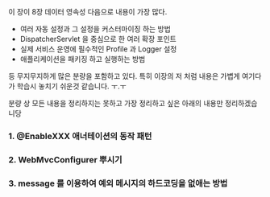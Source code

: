 이 장이 8장 데이터 영속성 다음으로 내용이 가장 많다.

- 여러 자동 설정과 그 설정을 커스터마이징 하는 방법
- DispatcherServlet 을 중심으로 한 여러 확장 포인트
- 실제 서비스 운영에 필수적인 Profile 과 Logger 설정 
- 애플리케이션을 패키징 하고 실행하는 방법

등 무지무지하게 많은 분량을 포함하고 있다.
특히 이장의 저 처럼 내용은 가볍게 여기다가 학습시 놓치기 쉬운것 같습니다. ㅜ.ㅜ

분량 상 모든 내용을 정리하지는 못하고 가장 정리하고 싶은 아래의 내용만 정리하겠습니당

### 1.  @EnableXXX 애너테이션의 동작 패턴
### 2. WebMvcConfigurer 뿌시기
### 3. message 를 이용하여 예외 메시지의 하드코딩을 없애는 방법
